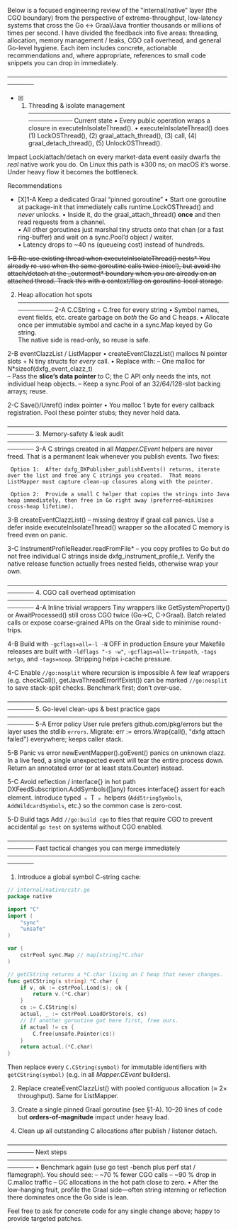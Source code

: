 Below is a focused engineering review of the ‟internal/native” layer (the CGO boundary) from the perspective of extreme-throughput, low-latency systems that cross the Go ↔ Graal/Java frontier thousands or millions of times per second. I have divided the feedback into five areas: threading, allocation, memory management / leaks, CGO call overhead, and general Go-level hygiene. Each item includes concrete, actionable recommendations and, where appropriate, references to small code snippets you can drop in immediately.

────────────────────────────────────────────────────────

- [x] 1. Threading & isolate management
     ────────────────────────────────────────────────────────
     Current state
     • Every public operation wraps a closure in executeInIsolateThread().
     • executeInIsolateThread() does (1) LockOSThread(), (2) graal_attach_thread(), (3) call, (4) graal_detach_thread(), (5) UnlockOSThread().

Impact
Lock/attach/detach on every market-data event easily dwarfs the _real_ native work you do. On Linux this path is ±300 ns; on macOS it’s worse. Under heavy flow it becomes the bottleneck.

Recommendations

- [X]1-A Keep a dedicated Graal “pinned goroutine”
  • Start one goroutine at package-init that immediately calls runtime.LockOSThread() and _never_ unlocks.
  • Inside it, do the graal_attach_thread() **once** and then read requests from a channel.  
   • All other goroutines just marshal tiny structs onto that chan (or a fast ring-buffer) and wait on a sync.Pool’d object / waiter.  
   • Latency drops to ~40 ns (queueing cost) instead of hundreds.

~~1-B Re-use existing thread when executeInIsolateThread() nests*
You already re-use when the same goroutine calls twice (nice!), but avoid the attach/detach at the \_outermost* boundary when you are already on an attached thread. Track this with a context/flag on goroutine-local storage.~~

2. Heap allocation hot spots
   ────────────────────────────────────────────────────────
   2-A C.CString + C.free for every string
   • Symbol names, event fields, etc. create garbage on _both_ the Go and C heaps.
   • Allocate once per immutable symbol and cache in a sync.Map keyed by Go string.  
    The native side is read-only, so reuse is safe.

2-B eventClazzList / ListMapper
• createEventClazzList() mallocs N pointer slots + N tiny structs for _every_ call.
• Replace with:
– One malloc for N\*sizeof(dxfg_event_clazz_t)  
 – Pass the **slice’s data pointer** to C; the C API only needs the ints, not individual heap objects.
– Keep a sync.Pool of an 32/64/128-slot backing arrays; reuse.

2-C Save()/Unref() index pointer
• You malloc 1 byte for every callback registration. Pool these pointer stubs; they never hold data.

──────────────────────────────────────────────────────── 3. Memory-safety & leak audit
────────────────────────────────────────────────────────
3-A C strings created in all _Mapper.CEvent_ helpers are never freed.
That is a permanent leak whenever you publish events. Two fixes:

     Option 1:  After dxfg_DXPublisher_publishEvents() returns, iterate over the list and free any C strings you created.  That means ListMapper must capture clean-up closures along with the pointer.

     Option 2:  Provide a small C helper that copies the strings into Java heap immediately, then free in Go right away (preferred—minimises cross-heap lifetime).

3-B createEventClazzList() – missing destroy if graal call panics.
Use a defer inside executeInIsolateThread() wrapper so the allocated C memory is freed even on panic.

3-C InstrumentProfileReader.readFromFile\* – you copy profiles to Go but do not free individual C strings inside dxfg_instrument_profile_t. Verify the native release function actually frees nested fields, otherwise wrap your own.

──────────────────────────────────────────────────────── 4. CGO call overhead optimisation
────────────────────────────────────────────────────────
4-A Inline trivial wrappers
Tiny wrappers like GetSystemProperty() or AwaitProcessed() still cross CGO twice (Go→C, C→Graal). Batch related calls or expose coarse-grained APIs on the Graal side to minimise round-trips.

4-B Build with `-gcflags=all=-l -N` OFF in production
Ensure your Makefile releases are built with `-ldflags "-s -w"`, `-gcflags=all=-trimpath`, `-tags netgo`, and `-tags=noop`. Stripping helps i-cache pressure.

4-C Enable `//go:nosplit` where recursion is impossible
A few leaf wrappers (e.g. checkCall(), getJavaThreadErrorIfExist()) can be marked `//go:nosplit` to save stack-split checks. Benchmark first; don’t over-use.

──────────────────────────────────────────────────────── 5. Go-level clean-ups & best practice gaps
────────────────────────────────────────────────────────
5-A Error policy
User rule prefers github.com/pkg/errors but the layer uses the stdlib `errors`. Migrate:
err := errors.Wrap(call(), "dxfg attach failed")
everywhere; keeps caller stack.

5-B Panic vs error
newEventMapper().goEvent() panics on unknown clazz. In a live feed, a single unexpected event will tear the entire process down. Return an annotated error (or at least stats.Counter) instead.

5-C Avoid reflection / interface{} in hot path
DXFeedSubscription.AddSymbols([]any) forces interface{} assert for each element. Introduce typed ﹤ T ﹥ helpers (`AddStringSymbols`, `AddWildcardSymbols`, etc.) so the common case is zero-cost.

5-D Build tags
Add `//go:build cgo` to files that require CGO to prevent accidental `go test` on systems without CGO enabled.

────────────────────────────────────────────────────────
Fast tactical changes you can merge immediately
────────────────────────────────────────────────────────

1. Introduce a global symbol C-string cache:

```go
// internal/native/cstr.go
package native

import "C"
import (
	"sync"
	"unsafe"
)

var (
	cstrPool sync.Map // map[string]*C.char
)

// getCString returns a *C.char living on C heap that never changes.
func getCString(s string) *C.char {
	if v, ok := cstrPool.Load(s); ok {
		return v.(*C.char)
	}
	cs := C.CString(s)
	actual, _ := cstrPool.LoadOrStore(s, cs)
	// If another goroutine got here first, free ours.
	if actual != cs {
		C.free(unsafe.Pointer(cs))
	}
	return actual.(*C.char)
}
```

Then replace every `C.CString(symbol)` for immutable identifiers with `getCString(symbol)` (e.g. in all _Mapper.CEvent_ builders).

2. Replace createEventClazzList() with pooled contiguous allocation (≈ 2× throughput). Same for ListMapper.

3. Create a single pinned Graal goroutine (see §1-A). 10–20 lines of code but **orders-of-magnitude** impact under heavy load.

4. Clean up all outstanding C allocations after publish / listener detach.

────────────────────────────────────────────────────────
Next steps
────────────────────────────────────────────────────────
• Benchmark again (use go test -bench plus perf stat / flamegraph). You should see:
– ~70 % fewer CGO calls
– ~90 % drop in C.malloc traffic
– GC allocations in the hot path close to zero.
• After the low-hanging fruit, profile the Graal side—often string interning or reflection there dominates once the Go side is lean.

Feel free to ask for concrete code for any single change above; happy to provide targeted patches.
